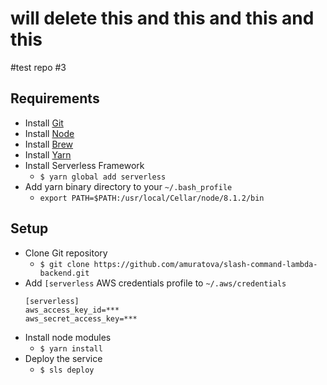 # will delete this and this and this and this

#test repo #3

## Requirements

- Install [Git](https://git-scm.com/book/en/v2/Getting-Started-Installing-Git)
- Install [Node](https://nodejs.org/en/download/package-manager/)
- Install [Brew](https://brew.sh/)
- Install [Yarn](https://yarnpkg.com/en/docs/install)
- Install Serverless Framework
  - `$ yarn global add serverless`
- Add yarn binary directory to your `~/.bash_profile`
  - `export PATH=$PATH:/usr/local/Cellar/node/8.1.2/bin` 

## Setup
- Clone Git repository
  - `$ git clone https://github.com/amuratova/slash-command-lambda-backend.git`
- Add `[serverless` AWS credentials profile to `~/.aws/credentials`
    ```
    [serverless]
    aws_access_key_id=***
    aws_secret_access_key=***
    ```
- Install node modules
  - `$ yarn install`
- Deploy the service
  - `$ sls deploy`

